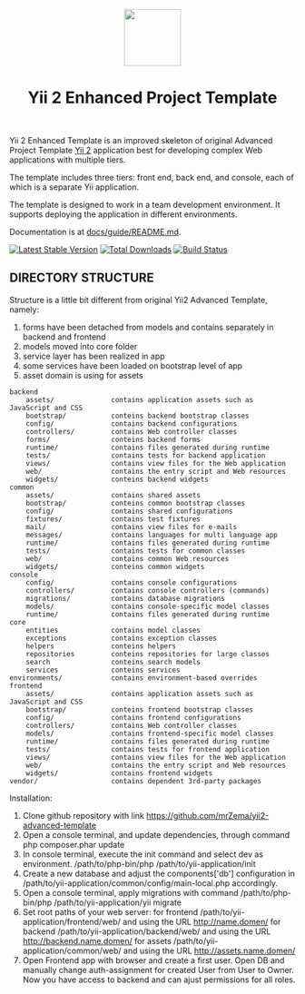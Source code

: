 <p align="center">
    <a href="https://github.com/yiisoft" target="_blank">
        <img src="https://avatars0.githubusercontent.com/u/993323" height="100px">
    </a>
    <h1 align="center">Yii 2 Enhanced Project Template</h1>
    <br>
</p>

Yii 2 Enhanced Template is an improved skeleton of original Advanced Project Template 
[Yii 2](http://www.yiiframework.com/) application best for
developing complex Web applications with multiple tiers.

The template includes three tiers: front end, back end, and console, each of which
is a separate Yii application.

The template is designed to work in a team development environment. It supports
deploying the application in different environments.

Documentation is at [docs/guide/README.md](docs/guide/README.md).

[![Latest Stable Version](https://img.shields.io/packagist/v/yiisoft/yii2-app-advanced.svg)](https://packagist.org/packages/yiisoft/yii2-app-advanced)
[![Total Downloads](https://img.shields.io/packagist/dt/yiisoft/yii2-app-advanced.svg)](https://packagist.org/packages/yiisoft/yii2-app-advanced)
[![Build Status](https://travis-ci.com/yiisoft/yii2-app-advanced.svg?branch=master)](https://travis-ci.com/yiisoft/yii2-app-advanced)

DIRECTORY STRUCTURE
-------------------
Structure is a little bit different from original Yii2 Advanced Template, namely:
1. forms have been detached from models and contains separately in backend and frontend
2. models moved into core folder 
3. service layer has been realized in app
4. some services have been loaded on bootstrap level of app
5. asset domain is using for assets

```
backend
    assets/              contains application assets such as JavaScript and CSS
    bootstrap/           conteins backend bootstrap classes
    config/              contains backend configurations
    controllers/         contains Web controller classes
    forms/               conteins backend forms
    runtime/             contains files generated during runtime
    tests/               contains tests for backend application    
    views/               contains view files for the Web application
    web/                 contains the entry script and Web resources
    widgets/             conteins backend widgets
common
    assets/              contains shared assets
    bootstrap/           conteins common bootstrap classes
    config/              contains shared configurations
    fixtures/            contains test fixtures
    mail/                contains view files for e-mails
    messages/            contains languages for multi language app
    runtime/             contains files generated during runtime
    tests/               contains tests for common classes    
    web/                 contains common Web resources
    widgets/             conteins common widgets
console
    config/              contains console configurations
    controllers/         contains console controllers (commands)
    migrations/          contains database migrations
    models/              contains console-specific model classes
    runtime/             contains files generated during runtime
core
    entities             contains model classes
    exceptions           contains exception classes
    helpers              conteins helpers
    repositories         conteins repositories for large classes
    search               conteins search models
    services             conteins services
environments/            contains environment-based overrides
frontend
    assets/              contains application assets such as JavaScript and CSS
    bootstrap/           conteins frontend bootstrap classes
    config/              contains frontend configurations
    controllers/         contains Web controller classes
    models/              contains frontend-specific model classes
    runtime/             contains files generated during runtime
    tests/               contains tests for frontend application
    views/               contains view files for the Web application
    web/                 contains the entry script and Web resources
    widgets/             contains frontend widgets
vendor/                  contains dependent 3rd-party packages
```
Installation:
1. Clone github repository with link https://github.com/mrZema/yii2-advanced-template
2. Open a console terminal, and update dependencies, through command 
   php composer.phar update
3. In console terminal, execute the init command and select dev as environment.
   /path/to/php-bin/php /path/to/yii-application/init
4. Create a new database and adjust the components['db'] configuration in /path/to/yii-application/common/config/main-local.php accordingly.
5. Open a console terminal, apply migrations with command /path/to/php-bin/php /path/to/yii-application/yii migrate
6. Set root paths of your web server:
   for frontend /path/to/yii-application/frontend/web/ and using the URL http://name.domen/
   for backend /path/to/yii-application/backend/web/ and using the URL http://backend.name.domen/
   for assets /path/to/yii-application/common/web/ and using the URL http://assets.name.domen/
7. Open Frontend app with browser and create a first user. 
   Open DB and manually change auth-assignment for created User from User to Owner.
   Now you have access to backend and can ajust permissions for all roles.
